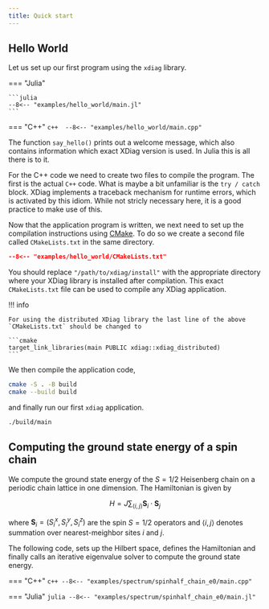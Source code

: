 ```yaml
---
title: Quick start
---
```


## Hello World

Let us set up our first program using the `xdiag` library. 

=== "Julia"

	```julia 
	--8<-- "examples/hello_world/main.jl"
	```
	
=== "C++"
	```c++ 
	--8<-- "examples/hello_world/main.cpp"
	```

The function `say_hello()` prints out a welcome message, which also contains information which exact XDiag version is used. In Julia this is all there is to it.

For the C++ code we need to create two files to compile the program. The first is the actual `C++` code. What is maybe a bit unfamiliar is the `try / catch` block. XDiag implements a traceback mechanism for runtime errors, which is activated by this idiom. While not stricly necessary here, it is a good practice to make use of this.

Now that the application program is written, we next need to set up the compilation instructions using [CMake](https://cmake.org/). To do so we create a second file called `CMakeLists.txt` in the same directory.

```cmake
--8<-- "examples/hello_world/CMakeLists.txt"
```

You should replace `"/path/to/xdiag/install"` with the appropriate directory where your XDiag library is installed after compilation. This exact `CMakeLists.txt` file can be used to compile any XDiag application.

!!! info

    For using the distributed XDiag library the last line of the above
    `CMakeLists.txt` should be changed to

    ```cmake
    target_link_libraries(main PUBLIC xdiag::xdiag_distributed)
    ```

We then compile the application code,

```bash
cmake -S . -B build
cmake --build build
```

and finally run our first `xdiag` application.

```bash
./build/main
```

## Computing the ground state energy of a spin chain 

We compute the ground state energy of the $S=1/2$ Heisenberg chain on
a periodic chain lattice in one dimension. The Hamiltonian is given by

$$ H = J\sum_{\langle i,j \rangle} \mathbf{S}_i \cdot \mathbf{S}_j$$

where $\mathbf{S}_i = (S_i^x, S_i^y, S_i^z)$ are the spin $S=1/2$ operators
and $\langle i,j \rangle$ denotes summation over nearest-meighbor sites
$i$ and $j$.

The following code, sets up the Hilbert space, defines the Hamiltonian and finally calls an iterative eigenvalue solver to compute the ground state energy.

=== "C++"
	```c++
	--8<-- "examples/spectrum/spinhalf_chain_e0/main.cpp"
	```

=== "Julia"
	```julia
	--8<-- "examples/spectrum/spinhalf_chain_e0/main.jl"
	```

